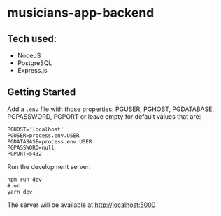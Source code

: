 # musicians-app-backend

## Tech used:
* NodeJS 
* PostgreSQL 
* Express.js

## Getting Started

Add a `.env` file with those properties:
PGUSER, PGHOST, PGDATABASE, PGPASSWORD, PGPORT
or leave empty for default values that are:
```
PGHOST='localhost'
PGUSER=process.env.USER
PGDATABASE=process.env.USER
PGPASSWORD=null
PGPORT=5432
```

Run the development server:
```
npm run dev
# or
yarn dev
```

The server will be available at [http://localhost:5000](http://localhost:5000)
